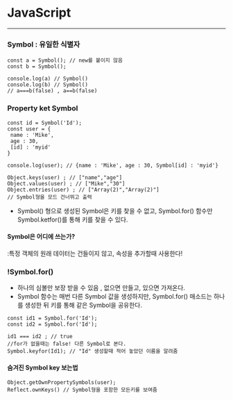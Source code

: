 # JavaScript
----

### Symbol : 유일한 식별자
 
```
const a = Symbol(); // new를 붙이지 않음
const b = Symbol();

console.log(a) // Symbol()
console.log(b) // Symbol()
// a===b(false) , a==b(false)

``` 

### Property ket Symbol 

```
const id = Symbol('Id');
const user = {
 name : 'Mike',
 age : 30,
 [id] : 'myid'
}

console.log(user); // {name : 'Mike', age : 30, Symbol[id] : 'myid'}

Object.keys(user) ; // ["name","age"]
Object.values(user) ; // ["Mike","30"]
Object.entries(user) ; // ["Array(2)","Array(2)"]
// Symbol형을 모드 건너뛰고 출력

```
* Symbol() 형으로 생성된 Symbol은 키를 찾을 수 없고, Symbol.for() 함수만 Symbol.ketfor()를 통해 키를 찾을 수 있다.

#### Symbol은 어디에 쓰는가?
:특정 객체의 원래 데이터는 건들이지 않고, 속성을 추가할때 사용한다!


### !Symbol.for() 

* 하나의 심볼만 보장 받을 수 있음 , 없으면 만들고, 있으면 가져온다.
* Symbol 함수는 매번 다른 Symbol 값을 생성하지만, Symbol.for() 매소드는 하나를 생성한 뒤 키를 통해 같은 Symbol을 공유한다.

```
const id1 = Symbol.for('Id');
const id2 = Symbol.for('Id');

id1 === id2 ; // true
//for가 없을때는 false! 다른 Symbol로 본다.
Symbol.keyfor(Id1); // "Id" 생성할때 적어 놓았던 이름을 알려줌

```
#### 숨겨진 Symbol key 보는법

```
Object.getOwnPropertySymbols(user);
Reflect.ownKeys() // Symbol형을 포함한 모든키를 보여줌

```
















